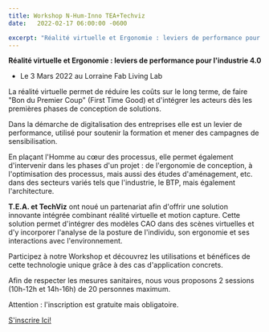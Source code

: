 ```yaml
---
title: Workshop N-Hum-Inno TEA+Techviz 
date:   2022-02-17 06:00:00 -0600

excerpt: "Réalité virtuelle et Ergonomie : leviers de performance pour l'industrie 4.0 - Le 3 Mars 2022"
---
```


**Réalité virtuelle et Ergonomie : leviers de performance pour l'industrie 4.0**
- Le 3 Mars 2022 au Lorraine Fab Living Lab

La réalité virtuelle permet de réduire les coûts sur le long terme, de faire "Bon du Premier Coup" (First Time Good) et d'intégrer les acteurs dès les premières phases de conception de solutions.

Dans la démarche de digitalisation des entreprises elle est un levier de performance, utilisé pour soutenir la formation et mener des campagnes de sensibilisation.

En plaçant l'Homme au cœur des processus, elle permet également d'intervenir dans les phases d'un projet : de l'ergonomie de conception, à l'optimisation des processus, mais aussi des études d'aménagement, etc. dans des secteurs variés tels que l'industrie, le BTP, mais également l'architecture.

**T.E.A. et TechViz** ont noué un partenariat afin d'offrir une solution innovante intégrée combinant réalité virtuelle et motion capture.
Cette solution permet d'intégrer des modèles CAO dans des scènes virtuelles et d'y incorporer l'analyse de la posture de l'individu, son ergonomie et ses interactions avec l'environnement.


Participez à notre Workshop et découvrez les utilisations et bénéfices de cette technologie unique grâce à des cas d'application concrets. 


Afin de respecter les mesures sanitaires, nous vous proposons 2 sessions (10h-12h et 14h-16h) de 20 personnes maximum.

Attention : l'inscription est gratuite mais obligatoire.

[S'inscrire Ici!](https://my.weezevent.com/realite-virtuelle-et-ergonomie-levier-de-performance-pour-lindustrie-40)
